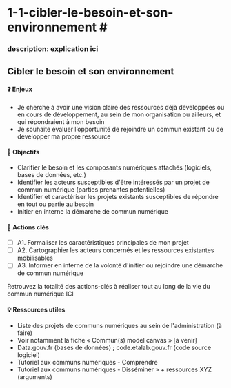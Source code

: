 # 1-1-cibler-le-besoin-et-son-environnement \#

### description: explication ici

## Cibler le besoin et son environnement

#### ❓ Enjeux

* Je cherche à avoir une vision claire des ressources déjà développées ou en cours de développement, au sein de mon organisation ou ailleurs, et qui répondraient à mon besoin
* Je souhaite évaluer l’opportunité de rejoindre un commun existant ou de développer ma propre ressource

#### 🎯 Objectifs

* Clarifier le besoin et les composants numériques attachés \(logiciels, bases de données, etc.\)
* Identifier les acteurs susceptibles d'être intéressés par un projet de commun numérique \(parties prenantes potentielles\)
* Identifier et caractériser les projets existants susceptibles de répondre en tout ou partie au besoin
* Initier en interne la démarche de commun numérique

#### 📑 Actions clés

* [ ] A1. Formaliser les caractéristiques principales de mon projet
* [ ] A2. Cartographier les acteurs concernés et les ressources existantes mobilisables
* [ ] A3. Informer en interne de la volonté d'initier ou rejoindre une démarche de commun numérique

Retrouvez la totalité des actions-clés à réaliser tout au long de la vie du commun numérique ICI

#### 💡 Ressources utiles

* Liste des projets de communs numériques au sein de l'administration \(à faire\)
* Voir notamment la fiche « Commun\(s\) model canvas » \[à venir\]
* Data.gouv.fr \(bases de données\) ; code.etalab.gouv.fr \(code source logiciel\)
* Tutoriel aux communs numériques - Comprendre
* Tutoriel aux communs numériques - Disséminer » + ressources XYZ \(arguments\)

